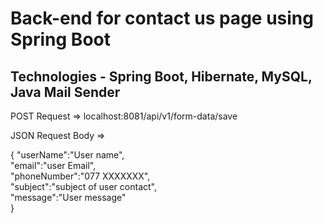 # Back-end for contact us page using Spring Boot

## Technologies - Spring Boot, Hibernate, MySQL, Java Mail Sender 

POST Request => localhost:8081/api/v1/form-data/save

JSON Request Body =>
<p>
{
    "userName":"User name",</br>
    "email":"user Email",</br>
    "phoneNumber":"077 XXXXXXX",</br>
    "subject":"subject of user contact",</br>
   "message":"User message"</br>
}
</p>
